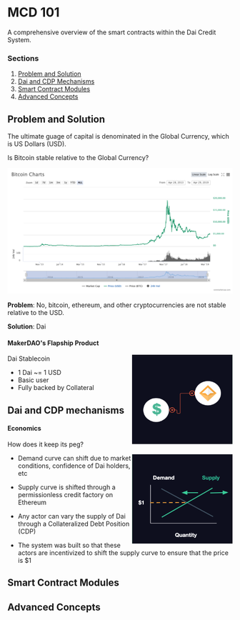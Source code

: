 # MCD 101

A comprehensive overview of the smart contracts within the Dai Credit System.

### Sections
1. [Problem and Solution](#problem-and-solution)
2. [Dai and CDP Mechanisms](#dai-and-cdp-mechanisms)
3. [Smart Contract Modules](#smart-contract-modules)
4. [Advanced Concepts](#advanced-concepts)

## Problem and Solution
The ultimate guage of capital is denominated in the Global Currency, which is US Dollars (USD).

Is Bitcoin stable relative to the Global Currency?

![bitcoinChart](./pictures/bitcoinChart.png)

**Problem**: No, bitcoin, ethereum, and other cryptocurrencies are not stable relative to the USD.

**Solution**: Dai

#### MakerDAO's Flapship Product

<img align="right" width="225" height="200" src="./pictures/daipeg.png">

Dai Stablecoin
* 1 Dai ~= 1 USD
* Basic user
* Fully backed by Collateral




## Dai and CDP mechanisms

#### Economics
How does it keep its peg?

<img align="right" width="225" height="200" padding="30" src="./pictures/supplyDemand.png">

- Demand curve can shift due to market conditions, confidence of Dai holders, etc

- Supply curve is shifted through a permissionless credit factory on Ethereum

- Any actor can vary the supply of Dai through a Collateralized Debt Position (CDP)

- The system was built so that these actors are incentivized to shift the supply curve to ensure that the price is $1


## Smart Contract Modules

## Advanced Concepts
